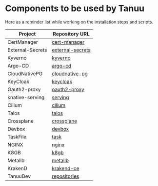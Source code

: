 # Components to be used by Tanuu
Here as a reminder list while working on the installation steps and scripts.


| Project          | Repository URL                                           |
|------------------|----------------------------------------------------------|
| CertManager      | [cert-manager](https://github.com/cert-manager/cert-manager) |
| External-Secrets | [external-secrets](https://github.com/external-secrets/external-secrets) |
| Kyverno          | [kyverno](https://github.com/kyverno/kyverno)           |
| Argo-CD          | [argo-cd](https://github.com/argoproj/argo-cd)           |
| CloudNativePG    | [cloudnative-pg](https://github.com/cloudnative-pg/cloudnative-pg) |
| KeyCloak         | [keycloak](https://github.com/keycloak/keycloak)         |
| Oauth2-proxy     | [oauth2-proxy](https://github.com/oauth2-proxy/oauth2-proxy) |
| knative-serving  | [serving](https://github.com/knative/serving)            |
| Cilium           | [cilium](https://github.com/cilium/cilium)               |
| Talos            | [talos](https://github.com/siderolabs/talos)             |
| Crossplane       | [crossplane](https://github.com/crossplane/crossplane)   |
| Devbox           | [devbox](https://github.com/jetify-com/devbox)           |
| TaskFile         | [task](https://github.com/go-task/task)                  |
| NGINX            | [nginx](http://hg.nginx.org/nginx/)                      |
| K8GB             | [k8gb](https://github.com/k8gb-io/k8gb)                  |
| Metallb          | [metallb](https://github.com/metallb/metallb)            |
| KrakenD          | [krakend-ce](https://github.com/krakend/krakend-ce)      |
| TanuuDev         | [repositories](https://github.com/orgs/tanuudev/repositories) |

